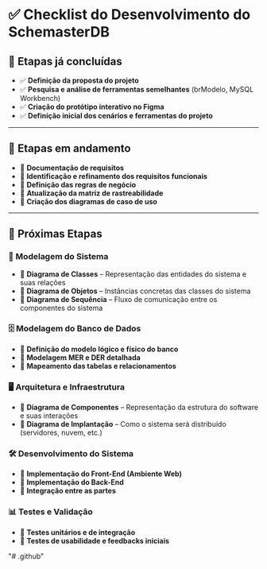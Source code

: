 # ✅ Checklist do Desenvolvimento do SchemasterDB  

## 🔹 Etapas já concluídas  
- ✅ **Definição da proposta do projeto**  
- ✅ **Pesquisa e análise de ferramentas semelhantes** (brModelo, MySQL Workbench)  
- ✅ **Criação do protótipo interativo no Figma**  
- ✅ **Definição inicial dos cenários e ferramentas do projeto**  

---

## 🔸 Etapas em andamento  
- 🔄 **Documentação de requisitos**  
- 🔄 **Identificação e refinamento dos requisitos funcionais**  
- 🔄 **Definição das regras de negócio**  
- 🔄 **Atualização da matriz de rastreabilidade**  
- 🔄 **Criação dos diagramas de caso de uso**  

---

## 📌 Próximas Etapas  

### 📂 Modelagem do Sistema  
- 🔲 **Diagrama de Classes** – Representação das entidades do sistema e suas relações  
- 🔲 **Diagrama de Objetos** – Instâncias concretas das classes do sistema  
- 🔲 **Diagrama de Sequência** – Fluxo de comunicação entre os componentes do sistema  

### 🗄️ Modelagem do Banco de Dados  
- 🔲 **Definição do modelo lógico e físico do banco**  
- 🔲 **Modelagem MER e DER detalhada**  
- 🔲 **Mapeamento das tabelas e relacionamentos**  

### 🖥️ Arquitetura e Infraestrutura  
- 🔲 **Diagrama de Componentes** – Representação da estrutura do software e suas interações  
- 🔲 **Diagrama de Implantação** – Como o sistema será distribuído (servidores, nuvem, etc.)  

### 🛠️ Desenvolvimento do Sistema  
- 🔲 **Implementação do Front-End (Ambiente Web)**  
- 🔲 **Implementação do Back-End**  
- 🔲 **Integração entre as partes**  

### 📊 Testes e Validação  
- 🔲 **Testes unitários e de integração**  
- 🔲 **Testes de usabilidade e feedbacks iniciais**  

"# .github" 
